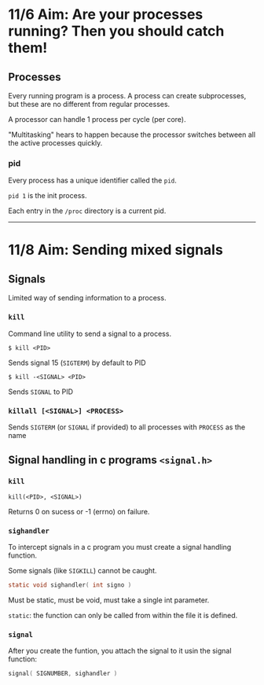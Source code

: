 # 11/6 Aim: Are your processes running? Then you should catch them!

## Processes

Every running program is a process. A process can create subprocesses, but
these are no different from regular processes.

A processor can handle 1 process per cycle (per core).

"Multitasking" hears to happen because the processor switches between
all the active processes quickly.

### pid

Every process has a unique identifier called the `pid`.

`pid 1` is the init process.

Each entry in the `/proc` directory is a current pid.

---

# 11/8 Aim: Sending mixed signals

## Signals

Limited way of sending information to a process.

### `kill`

Command line utility to send a signal to a process.

```
$ kill <PID>
```

Sends signal 15 (`SIGTERM`) by default to PID

```
$ kill -<SIGNAL> <PID>
```

Sends `SIGNAL` to PID

### `killall [<SIGNAL>] <PROCESS>`

Sends `SIGTERM` (or `SIGNAL` if provided) to all processes with `PROCESS` as
the name

## Signal handling in c programs `<signal.h>`

### `kill`
```
kill(<PID>, <SIGNAL>)
```

Returns 0 on sucess or -1 (errno) on failure.

### `sighandler`

To intercept signals in a c program you must create a signal handling
function.

Some signals (like `SIGKILL`) cannot be caught.

```c
static void sighandler( int signo )
```

Must be static, must be void, must take a single int parameter.

`static`: the function can only be called from within the file it
is defined.

### `signal`

After you create the funtion, you attach the signal to it usin
the signal function:

```c
signal( SIGNUMBER, sighandler )
```
